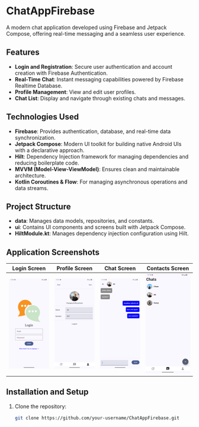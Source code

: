 # ChatAppFirebase

A modern chat application developed using Firebase and Jetpack Compose, offering real-time messaging and a seamless user experience.

## Features
- **Login and Registration**: Secure user authentication and account creation with Firebase Authentication.
- **Real-Time Chat**: Instant messaging capabilities powered by Firebase Realtime Database.
- **Profile Management**: View and edit user profiles.
- **Chat List**: Display and navigate through existing chats and messages.

## Technologies Used
- **Firebase**: Provides authentication, database, and real-time data synchronization.
- **Jetpack Compose**: Modern UI toolkit for building native Android UIs with a declarative approach.
- **Hilt**: Dependency Injection framework for managing dependencies and reducing boilerplate code.
- **MVVM (Model-View-ViewModel)**: Ensures clean and maintainable architecture.
- **Kotlin Coroutines & Flow**: For managing asynchronous operations and data streams.

## Project Structure
- **data**: Manages data models, repositories, and constants.
- **ui**: Contains UI components and screens built with Jetpack Compose.
- **HiltModule.kt**: Manages dependency injection configuration using Hilt.

## Application Screenshots

| Login Screen | Profile Screen | Chat Screen | Contacts Screen |
| --- | --- | --- | --- |
| ![Login](screenshots/login_ss.png) | ![Profile](screenshots/profile_ss.png) | ![Chatting](screenshots/chatting_ss.png) | ![Contacts](screenshots/contacts_ss.png) |

## Installation and Setup

1. Clone the repository:
   ```bash
   git clone https://github.com/your-username/ChatAppFirebase.git

